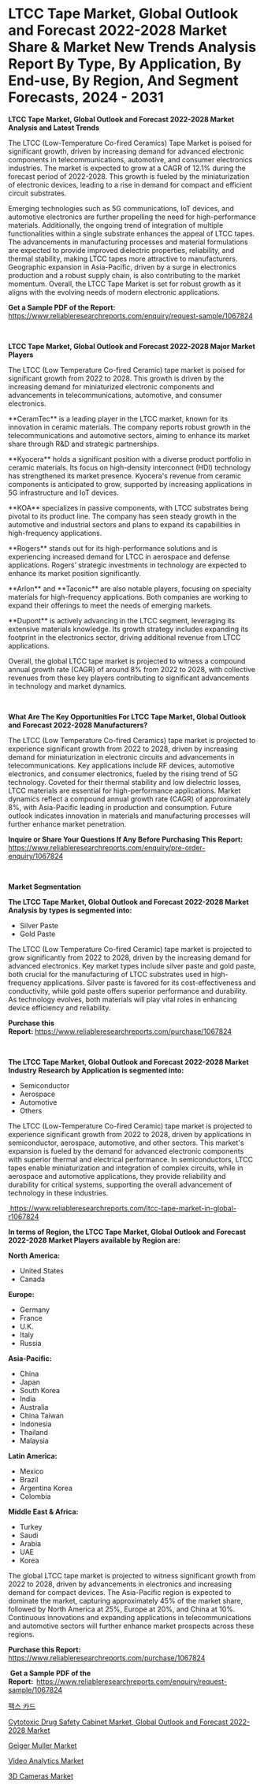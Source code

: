 <p><h1>LTCC Tape Market, Global Outlook and Forecast 2022-2028 Market Share & Market New Trends Analysis Report By Type, By Application, By End-use, By Region, And Segment Forecasts, 2024 - 2031</h1></p><p><strong>LTCC Tape Market, Global Outlook and Forecast 2022-2028 Market Analysis and Latest Trends</strong></p>
<p><p>The LTCC (Low-Temperature Co-fired Ceramics) Tape Market is poised for significant growth, driven by increasing demand for advanced electronic components in telecommunications, automotive, and consumer electronics industries. The market is expected to grow at a CAGR of 12.1% during the forecast period of 2022-2028. This growth is fueled by the miniaturization of electronic devices, leading to a rise in demand for compact and efficient circuit substrates. </p><p>Emerging technologies such as 5G communications, IoT devices, and automotive electronics are further propelling the need for high-performance materials. Additionally, the ongoing trend of integration of multiple functionalities within a single substrate enhances the appeal of LTCC tapes. The advancements in manufacturing processes and material formulations are expected to provide improved dielectric properties, reliability, and thermal stability, making LTCC tapes more attractive to manufacturers. Geographic expansion in Asia-Pacific, driven by a surge in electronics production and a robust supply chain, is also contributing to the market momentum. Overall, the LTCC Tape Market is set for robust growth as it aligns with the evolving needs of modern electronic applications.</p></p>
<p><strong>Get a Sample PDF of the Report:&nbsp;</strong> <a href="https://www.reliableresearchreports.com/enquiry/request-sample/1067824">https://www.reliableresearchreports.com/enquiry/request-sample/1067824</a></p>
<p>&nbsp;</p>
<p><strong>LTCC Tape Market, Global Outlook and Forecast 2022-2028 Major Market Players</strong></p>
<p><p>The LTCC (Low Temperature Co-fired Ceramic) tape market is poised for significant growth from 2022 to 2028. This growth is driven by the increasing demand for miniaturized electronic components and advancements in telecommunications, automotive, and consumer electronics.</p><p>**CeramTec** is a leading player in the LTCC market, known for its innovation in ceramic materials. The company reports robust growth in the telecommunications and automotive sectors, aiming to enhance its market share through R&D and strategic partnerships.</p><p>**Kyocera** holds a significant position with a diverse product portfolio in ceramic materials. Its focus on high-density interconnect (HDI) technology has strengthened its market presence. Kyocera's revenue from ceramic components is anticipated to grow, supported by increasing applications in 5G infrastructure and IoT devices.</p><p>**KOA** specializes in passive components, with LTCC substrates being pivotal to its product line. The company has seen steady growth in the automotive and industrial sectors and plans to expand its capabilities in high-frequency applications.</p><p>**Rogers** stands out for its high-performance solutions and is experiencing increased demand for LTCC in aerospace and defense applications. Rogers’ strategic investments in technology are expected to enhance its market position significantly.</p><p>**Arlon** and **Taconic** are also notable players, focusing on specialty materials for high-frequency applications. Both companies are working to expand their offerings to meet the needs of emerging markets.</p><p>**Dupont** is actively advancing in the LTCC segment, leveraging its extensive materials knowledge. Its growth strategy includes expanding its footprint in the electronics sector, driving additional revenue from LTCC applications.</p><p>Overall, the global LTCC tape market is projected to witness a compound annual growth rate (CAGR) of around 8% from 2022 to 2028, with collective revenues from these key players contributing to significant advancements in technology and market dynamics.</p></p>
<p>&nbsp;</p>
<p><strong>What Are The Key Opportunities For LTCC Tape Market, Global Outlook and Forecast 2022-2028 Manufacturers?</strong></p>
<p><p>The LTCC (Low Temperature Co-fired Ceramics) tape market is projected to experience significant growth from 2022 to 2028, driven by increasing demand for miniaturization in electronic circuits and advancements in telecommunications. Key applications include RF devices, automotive electronics, and consumer electronics, fueled by the rising trend of 5G technology. Coveted for their thermal stability and low dielectric losses, LTCC materials are essential for high-performance applications. Market dynamics reflect a compound annual growth rate (CAGR) of approximately 8%, with Asia-Pacific leading in production and consumption. Future outlook indicates innovation in materials and manufacturing processes will further enhance market penetration.</p></p>
<p><strong>Inquire or Share Your Questions If Any Before Purchasing This Report:</strong> <a href="https://www.reliableresearchreports.com/enquiry/pre-order-enquiry/1067824">https://www.reliableresearchreports.com/enquiry/pre-order-enquiry/1067824</a></p>
<p>&nbsp;</p>
<p><strong>Market Segmentation</strong></p>
<p><strong>The LTCC Tape Market, Global Outlook and Forecast 2022-2028 Market Analysis by types is segmented into:</strong></p>
<p><ul><li>Silver Paste</li><li>Gold Paste</li></ul></p>
<p><p>The LTCC (Low Temperature Co-fired Ceramic) tape market is projected to grow significantly from 2022 to 2028, driven by the increasing demand for advanced electronics. Key market types include silver paste and gold paste, both crucial for the manufacturing of LTCC substrates used in high-frequency applications. Silver paste is favored for its cost-effectiveness and conductivity, while gold paste offers superior performance and durability. As technology evolves, both materials will play vital roles in enhancing device efficiency and reliability.</p></p>
<p><strong>Purchase this Report:&nbsp;</strong><a href="https://www.reliableresearchreports.com/purchase/1067824">https://www.reliableresearchreports.com/purchase/1067824</a></p>
<p>&nbsp;</p>
<p><strong>The LTCC Tape Market, Global Outlook and Forecast 2022-2028 Market Industry Research by Application is segmented into:</strong></p>
<p><ul><li>Semiconductor</li><li>Aerospace</li><li>Automotive</li><li>Others</li></ul></p>
<p><p>The LTCC (Low-Temperature Co-fired Ceramic) tape market is projected to experience significant growth from 2022 to 2028, driven by applications in semiconductor, aerospace, automotive, and other sectors. This market's expansion is fueled by the demand for advanced electronic components with superior thermal and electrical performance. In semiconductors, LTCC tapes enable miniaturization and integration of complex circuits, while in aerospace and automotive applications, they provide reliability and durability for critical systems, supporting the overall advancement of technology in these industries.</p></p>
<p><a href="https://www.reliableresearchreports.com/ltcc-tape-market-in-global-r1067824">&nbsp;https://www.reliableresearchreports.com/ltcc-tape-market-in-global-r1067824</a></p>
<p><strong>In terms of Region, the LTCC Tape Market, Global Outlook and Forecast 2022-2028 Market Players available by Region are:</strong></p>
<p>
    <p> <strong> North America: </strong>
        <ul>
            <li>United States</li>
            <li>Canada</li>
        </ul>
        </p> 
    <p> <strong> Europe: </strong>
        <ul>
            <li>Germany</li>
            <li>France</li>
            <li>U.K.</li>
            <li>Italy</li>
            <li>Russia</li>
        </ul>
        </p> 
    <p> <strong> Asia-Pacific: </strong>
        <ul>
            <li>China</li>
            <li>Japan</li>
            <li>South Korea</li>
            <li>India</li>
            <li>Australia</li>
            <li>China Taiwan</li>
            <li>Indonesia</li>
            <li>Thailand</li>
            <li>Malaysia</li>
        </ul>
        </p> 
    <p> <strong> Latin America: </strong>
        <ul>
            <li>Mexico</li>
            <li>Brazil</li>
            <li>Argentina Korea</li>
            <li>Colombia</li>
        </ul>
        </p> 
    <p> <strong> Middle East & Africa: </strong>
        <ul>
            <li>Turkey</li>
            <li>Saudi</li>
            <li>Arabia</li>
            <li>UAE</li>
            <li>Korea</li>
        </ul>
    </p>
    </p>
<p><p>The global LTCC tape market is projected to witness significant growth from 2022 to 2028, driven by advancements in electronics and increasing demand for compact devices. The Asia-Pacific region is expected to dominate the market, capturing approximately 45% of the market share, followed by North America at 25%, Europe at 20%, and China at 10%. Continuous innovations and expanding applications in telecommunications and automotive sectors will further enhance market prospects across these regions.</p></p>
<p><strong>Purchase this Report: </strong><a href="https://www.reliableresearchreports.com/purchase/1067824">https://www.reliableresearchreports.com/purchase/1067824</a></p>
<p>&nbsp;<strong>Get a Sample PDF of the Report:&nbsp;&nbsp;</strong><a href="https://www.reliableresearchreports.com/enquiry/request-sample/1067824">https://www.reliableresearchreports.com/enquiry/request-sample/1067824</a></p>
<p><strong></strong></p>
<p><p><a href="https://medium.com/@jennaduke56/%EA%B8%80%EB%A1%9C%EB%B2%8C-%ED%8C%A9%EC%8A%A4-%EC%B9%B4%EB%93%9C-%EC%82%B0%EC%97%85-%EC%97%B0%EA%B5%AC-%EB%B3%B4%EA%B3%A0%EC%84%9C-%EA%B2%BD%EC%9F%81-%ED%99%98%EA%B2%BD-%EC%8B%9C%EC%9E%A5-%EA%B7%9C%EB%AA%A8-%EC%A7%80%EC%97%AD-%ED%98%84%ED%99%A9-%EB%B0%8F-%EC%A0%84%EB%A7%9D-%EC%98%88%EC%B8%A1-2024-2031-4d0abdce218b">팩스 카드</a></p><p><a href="https://github.com/sofayahoo2023/Market-Research-Report-List-6/blob/main/cytotoxic-drug-safety-cabinet-market-global-outlook-and-forecast-2022-2028-market.md">Cytotoxic Drug Safety Cabinet Market, Global Outlook and Forecast 2022-2028 Market</a></p><p><a href="https://www.linkedin.com/pulse/geiger-muller-market-report-product-type-alpha-particlebeta-6q4ge?trackingId=Q43mSWOlTOOvPETgux1EHg%3D%3D">Geiger Muller Market</a></p><p><a href="https://www.linkedin.com/pulse/video-analytics-market-trends-detailed-study-its-segmentation-vcyye?trackingId=kzvgD%2F%2BTQUewZU3G%2BG0JiQ%3D%3D">Video Analytics Market</a></p><p><a href="https://medium.com/@alan.buckland656/3d-cameras-market-emerging-trends-and-future-prospects-for-period-from-2024-to-2031-09556f79dbdd">3D Cameras Market</a></p></p>